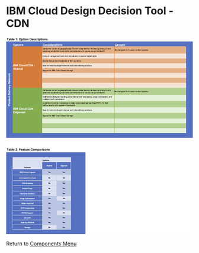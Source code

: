 # IBM Cloud Design Decision Tool - CDN

![Options](/images/cdn.png)

Return to [Components Menu](../README.md)
